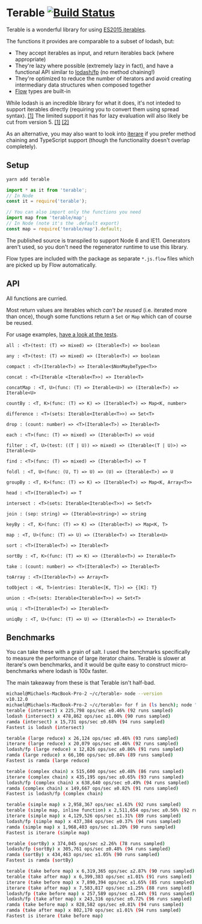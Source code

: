 # Terable [![Build Status](https://travis-ci.org/mwiencek/terable.svg?branch=master)](https://travis-ci.org/mwiencek/terable)

Terable is a wonderful library for using [ES2015 iterables](https://developer.mozilla.org/en-US/docs/Web/JavaScript/Reference/Iteration_protocols).

The functions it provides are comparable to a subset of lodash, but:

 * They accept iterables as input, and return iterables back (where appropriate)
 * They're lazy where possible (extremely lazy in fact), and have a functional API similar to [lodash/fp](https://github.com/lodash/lodash/wiki/FP-Guide) (no method chaining!)
 * They're optimized to reduce the number of iterators and avoid creating intermediary data structures when composed together
 * [Flow](https://flow.org/) types are built-in

While lodash is an incredible library for what it does, it's not inteded to support iterables directly (requiring you to convert them using spread syntax). [[1]](https://github.com/lodash/lodash/issues/737#issuecomment-232161961) The limited support it has for lazy evaluation will also likely be cut from version 5. [[1]](https://github.com/lodash/lodash/issues/3262#issuecomment-315407743) [[2]](https://github.com/lodash/lodash/issues/3601#issuecomment-359351086)

As an alternative, you may also want to look into [iterare](https://github.com/felixfbecker/iterare) if you prefer method chaining and TypeScript support (though the functionality doesn't overlap completely).

## Setup

```sh
yarn add terable
```

```JavaScript
import * as it from 'terable';
// In Node
const it = require('terable');

// You can also import only the functions you need
import map from 'terable/map';
// In Node (note it's the .default export)
const map = require('terable/map').default;
```

The published source is transpiled to support Node 6 and IE11. Generators aren't used, so you don't need the regenerator runtime to use this library.

Flow types are included with the package as separate `*.js.flow` files which are picked up by Flow automatically.

## API

All functions are curried.

Most return values are iterables which *can't be reused* (i.e. iterated more than once), though some functions return a `Set` or `Map` which can of course be reused.

For usage examples, [have a look at the tests](https://github.com/mwiencek/terable/blob/master/src/test).

```
all : <T>(test: (T) => mixed) => (Iterable<T>) => boolean

any : <T>(test: (T) => mixed) => (Iterable<T>) => boolean

compact : <T>(Iterable<T>) => Iterable<$NonMaybeType<T>>

concat : <T>(Iterable <Iterable<T>>) => Iterable<T>

concatMap : <T, U>(func: (T) => Iterable<U>) => (Iterable<T>) => Iterable<U>

countBy : <T, K>(func: (T) => K) => (Iterable<T>) => Map<K, number>

difference : <T>(sets: Iterable<Iterable<T>>) => Set<T>

drop : (count: number) => <T>(Iterable<T>) => Iterable<T>

each : <T>(func: (T) => mixed) => (Iterable<T>) => void

filter : <T, U>(test: ((T | U)) => mixed) => (Iterable<(T | U)>) => Iterable<U>

find : <T>(func: (T) => mixed) => (Iterable<T>) => T

foldl : <T, U>(func: (U, T) => U) => (U) => (Iterable<T>) => U

groupBy : <T, K>(func: (T) => K) => (Iterable<T>) => Map<K, Array<T>>

head : <T>(Iterable<T>) => T

intersect : <T>(sets: Iterable<Iterable<T>>) => Set<T>

join : (sep: string) => (Iterable<string>) => string

keyBy : <T, K>(func: (T) => K) => (Iterable<T>) => Map<K, T>

map : <T, U>(func: (T) => U) => (Iterable<T>) => Iterable<U>

sort : <T>(Iterable<T>) => Iterable<T>

sortBy : <T, K>(func: (T) => K) => (Iterable<T>) => Iterable<T>

take : (count: number) => <T>(Iterable<T>) => Iterable<T>

toArray : <T>(Iterable<T>) => Array<T>

toObject : <K, T>(entries: Iterable<[K, T]>) => {[K]: T}

union : <T>(sets: Iterable<Iterable<T>>) => Set<T>

uniq : <T>(Iterable<T>) => Iterable<T>

uniqBy : <T, U>(func: (T) => U) => (Iterable<T>) => Iterable<T>
```

## Benchmarks

You can take these with a grain of salt. I used the benchmarks specifically to measure the performance of large iterator chains. Terable is slower at iterare's own benchmarks, and it would be quite easy to construct micro-benchmarks where lodash is 100x faster.

The main takeaway from these is that Terable isn't half-bad.

```bash
michael@Michaels-MacBook-Pro-2 ~/c/terable> node --version
v10.12.0
michael@Michaels-MacBook-Pro-2 ~/c/terable> for f in (ls bench); node "bench/$f"; echo; end
terable (intersect) x 225,798 ops/sec ±0.46% (92 runs sampled)
lodash (intersect) x 478,862 ops/sec ±1.00% (90 runs sampled)
ramda (intersect) x 15,731 ops/sec ±0.68% (94 runs sampled)
Fastest is lodash (intersect)

terable (large reduce) x 26,124 ops/sec ±0.46% (93 runs sampled)
iterare (large reduce) x 20,079 ops/sec ±0.46% (92 runs sampled)
lodash/fp (large reduce) x 12,826 ops/sec ±0.86% (91 runs sampled)
ramda (large reduce) x 66,106 ops/sec ±0.84% (89 runs sampled)
Fastest is ramda (large reduce)

terable (complex chain) x 515,600 ops/sec ±0.48% (86 runs sampled)
iterare (complex chain) x 435,195 ops/sec ±0.65% (93 runs sampled)
lodash/fp (complex chain) x 638,640 ops/sec ±0.49% (94 runs sampled)
ramda (complex chain) x 149,667 ops/sec ±0.82% (91 runs sampled)
Fastest is lodash/fp (complex chain)

terable (simple map) x 2,958,367 ops/sec ±1.63% (92 runs sampled)
terable (simple map, inline function) x 2,511,654 ops/sec ±0.56% (92 runs sampled)
iterare (simple map) x 4,129,526 ops/sec ±1.31% (89 runs sampled)
lodash/fp (simple map) x 437,384 ops/sec ±0.37% (94 runs sampled)
ramda (simple map) x 1,968,403 ops/sec ±1.20% (90 runs sampled)
Fastest is iterare (simple map)

terable (sortBy) x 374,045 ops/sec ±2.26% (78 runs sampled)
lodash/fp (sortBy) x 305,761 ops/sec ±0.48% (94 runs sampled)
ramda (sortBy) x 434,463 ops/sec ±1.05% (90 runs sampled)
Fastest is ramda (sortBy)

terable (take before map) x 6,319,365 ops/sec ±2.87% (90 runs sampled)
terable (take after map) x 6,399,383 ops/sec ±1.01% (91 runs sampled)
iterare (take before map) x 7,890,394 ops/sec ±1.65% (85 runs sampled)
iterare (take after map) x 7,583,817 ops/sec ±1.25% (88 runs sampled)
lodash/fp (take before map) x 257,589 ops/sec ±1.44% (91 runs sampled)
lodash/fp (take after map) x 243,316 ops/sec ±0.72% (96 runs sampled)
ramda (take before map) x 828,582 ops/sec ±0.81% (94 runs sampled)
ramda (take after map) x 802,170 ops/sec ±1.01% (94 runs sampled)
Fastest is iterare (take before map)
```
